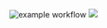![example workflow](https://github.com/github/docs/actions/workflows/.github-ci.yml/badge.svg)
![](https://byob.yarr.is/cli-test-case/master/coverage)